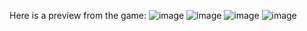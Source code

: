 Here is a preview from the game:
![image](https://github.com/BayuSurapati/Project-P5-Math-Game/assets/93065357/34cea953-d3ee-4d1d-a083-24abd5785277)
![image](https://github.com/BayuSurapati/Project-P5-Math-Game/assets/93065357/34cea953-d3ee-4d1d-a083-24abd5785277)
![image](https://github.com/BayuSurapati/Project-P5-Math-Game/assets/93065357/267fc4b3-405a-467f-a4f5-2405360049b9)
![image](https://github.com/BayuSurapati/Project-P5-Math-Game/assets/93065357/267fc4b3-405a-467f-a4f5-2405360049b9)
